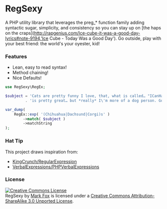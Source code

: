 RegSexy
===========

A PHP utility library that leverages the preg_* function family adding syntactic sugar, simplicity, and consistency so you can stay up on [the haps on the craps](http://rapgenius.com/Ice-cube-it-was-a-good-day-lyrics#note-9194,'Ice Cube - Today Was a Good Day'). Go outside, play with your best friend: the world's your oyester, kid!

### Features

* Lean, easy to read syntax!
* Method chaining!
* Nice Defaults!

``` php
use RegSexy\RegEx;

$subject = 'Cats are pretty funny I love, that, what is called… "ICanHasCheezburger?"!, '
         . 'is pretty great… but *really* I\'m more of a dog person. Got 2 little Chihuahuas at home!';

var_dump(
    RegEx::exp( '(Chihuahua|Dachsund|Corgi)s' )
        ->match( $subject )
        ->matchString
);
```

### Hat Tip

This project draws inspiration from: 

- [KingCrunch/RegularExpression](https://github.com/KingCrunch/RegularExpression)
- [VerbalExpressions/PHPVerbalExpressions](https://github.com/VerbalExpressions/PHPVerbalExpressions)

### License

<a rel="license" href="http://creativecommons.org/licenses/by-sa/3.0/deed.en_US"><img alt="Creative Commons License" style="border-width:0" src="http://i.creativecommons.org/l/by-sa/3.0/88x31.png" /></a><br /><span xmlns:dct="http://purl.org/dc/terms/" href="http://purl.org/dc/dcmitype/InteractiveResource" property="dct:title" rel="dct:type">RegSexy</span> by <a xmlns:cc="http://creativecommons.org/ns#" href="http://ixel.org" property="cc:attributionName" rel="cc:attributionURL">Mark Fox</a> is licensed under a <a rel="license" href="http://creativecommons.org/licenses/by-sa/3.0/deed.en_US">Creative Commons Attribution-ShareAlike 3.0 Unported License</a>.
